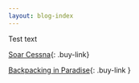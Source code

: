 ```yaml
---
layout: blog-index
---
```


Test text

[Soar Cessna](#){: .buy-link}

[Backpacking in Paradise](#){: .buy-link }




